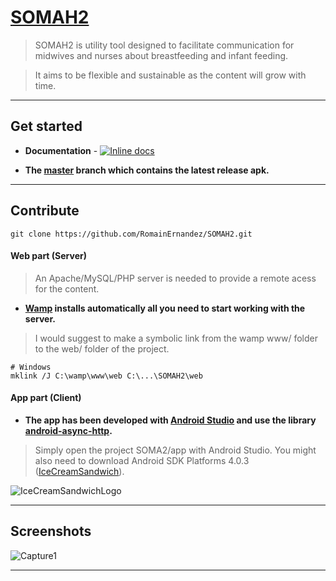 # [SOMAH2](https://github.com/RomainErnandez/SOMAH2)

> SOMAH2 is utility tool designed to facilitate  communication for midwives and nurses about breastfeeding and infant feeding.

> It aims to be flexible and sustainable as the content will grow with time.

***

## Get started

+ **Documentation** - [![Inline docs](http://inch-ci.org/github/dwyl/hapi-auth-jwt2.svg?branch=master)](https://github.com/RomainErnandez/SOMAH2/blob/master/README.md)

+ **The [master](https://github.com/RomainErnandez/SOMAH2/tree/master/app/app) branch which contains the latest release apk.**

***

## Contribute

	git clone https://github.com/RomainErnandez/SOMAH2.git

#### Web part (Server)

> An Apache/MySQL/PHP server is needed to provide a remote acess for the content.

+ **[Wamp](http://www.wampserver.com/) installs automatically all you need to start working with the server.**

> I would suggest to make a symbolic link from the wamp www/ folder to the web/ folder of the project.

	# Windows
	mklink /J C:\wamp\www\web C:\...\SOMAH2\web

#### App part (Client)

+ **The app has been developed with [Android Studio](https://developer.android.com/studio/index.html) and use the library [android-async-http](http://loopj.com/android-async-http/).**

> Simply open the project SOMA2/app with Android Studio. You might also need to download Android SDK Platforms 4.0.3 ([IceCreamSandwich](https://fr.wikipedia.org/wiki/Android_Ice_Cream_Sandwich)).

![IceCreamSandwichLogo](http://www.developer.com/imagesvr_ce/5296/1533.png)

***

## Screenshots

![Capture1](/app/app/src/main/res/drawable/welcome_menu_backgroun.PNG)

***